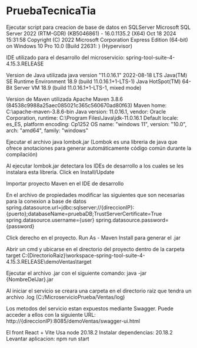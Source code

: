 # PruebaTecnicaTia

Ejecutar script para creacion de base de datos en SQLServer 
Microsoft SQL Server 2022 (RTM-GDR) (KB5046861) - 16.0.1135.2 (X64) Oct 18 2024 15:31:58 Copyright (C) 2022 Microsoft Corporation Express Edition (64-bit) on Windows 10 Pro 10.0 (Build 22631: ) (Hypervisor)

IDE utilizado para el desarrollo del microservicio: spring-tool-suite-4-4.15.3.RELEASE

Version de Java utilizada 
java version "11.0.16.1" 2022-08-18 LTS Java(TM) SE Runtime Environment 18.9 (build 11.0.16.1+1-LTS-1) Java HotSpot(TM) 64-Bit Server VM 18.9 (build 11.0.16.1+1-LTS-1, mixed mode)

Version de Maven utilizada 
Apache Maven 3.8.6 (84538c9988a25aec085021c365c560670ad80f63) Maven home: C:\apache-maven-3.8.6-bin Java version: 11.0.16.1, vendor: Oracle Corporation, runtime: C:\Program Files\Java\jdk-11.0.16.1 Default locale: es_ES, platform encoding: Cp1252 OS name: "windows 11", version: "10.0", arch: "amd64", family: "windows"

Ejecutar el archivo java lombok.jar (Lombok es una libreria de java que ofrece anotaciones para generar automáticamente código común durante la compilación)

Al ejecutar lombok.jar detectara los IDEs de desarrollo a los cuales se les instalara esta libreria. Click en Install/Update

Importar proyecto Maven en el IDE de desarrollo

En el archivo de propiedades modificar las siguientes que son necesarias para la conexion a base de datos 
spring.datasource.url=jdbc:sqlserver://{direccionIP}:{puerto};databaseName=pruebaDB;TrustServerCertificate=True 
spring.datasource.username={user} 
spring.datasource.password={password}

Click derecho en el proyecto. Run As - Maven Install para generar el .jar

Abrir un cmd y ubicarse en el directorio del proyecto dentro de la carpeta target C:{DirectorioRaiz}\workspace-spring-tool-suite-4-4.15.3.RELEASE\demoVentas\target

Ejecutar el archivo .jar con el siguiente comando: java -jar {NombreDelJar}.jar

Al iniciar el servicio se creara una carpeta en el directorio raiz que tendra un archivo .log (C:/MicroservicioPrueba/Ventas/log)

Los metodos del servicio estan expuestos mediante Swagger. Puede acceder a ellos con la siguiente URL: http://{direccionIP}:8085/demoVentas/swagger-ui.html

El front React + Vite 
Usa node 20.18.2 
Instalar dependencias: 20.18.2 
Levantar aplicacion: npm run start
